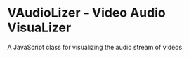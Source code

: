 # VAudioLizer - Video Audio VisuaLizer
A JavaScript class for visualizing the audio stream of videos

